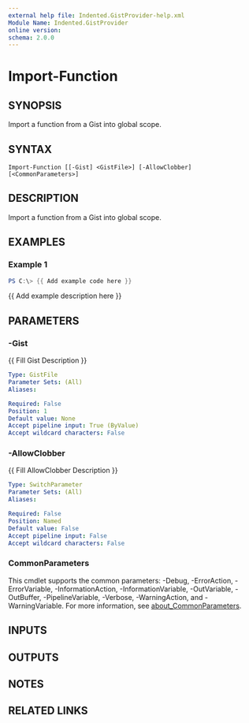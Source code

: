 ```yaml
---
external help file: Indented.GistProvider-help.xml
Module Name: Indented.GistProvider
online version:
schema: 2.0.0
---
```


# Import-Function

## SYNOPSIS
Import a function from a Gist into global scope.

## SYNTAX

```
Import-Function [[-Gist] <GistFile>] [-AllowClobber] [<CommonParameters>]
```

## DESCRIPTION
Import a function from a Gist into global scope.

## EXAMPLES

### Example 1
```powershell
PS C:\> {{ Add example code here }}
```

{{ Add example description here }}

## PARAMETERS

### -Gist
{{ Fill Gist Description }}

```yaml
Type: GistFile
Parameter Sets: (All)
Aliases:

Required: False
Position: 1
Default value: None
Accept pipeline input: True (ByValue)
Accept wildcard characters: False
```

### -AllowClobber
{{ Fill AllowClobber Description }}

```yaml
Type: SwitchParameter
Parameter Sets: (All)
Aliases:

Required: False
Position: Named
Default value: False
Accept pipeline input: False
Accept wildcard characters: False
```

### CommonParameters
This cmdlet supports the common parameters: -Debug, -ErrorAction, -ErrorVariable, -InformationAction, -InformationVariable, -OutVariable, -OutBuffer, -PipelineVariable, -Verbose, -WarningAction, and -WarningVariable. For more information, see [about_CommonParameters](http://go.microsoft.com/fwlink/?LinkID=113216).

## INPUTS

## OUTPUTS

## NOTES

## RELATED LINKS
